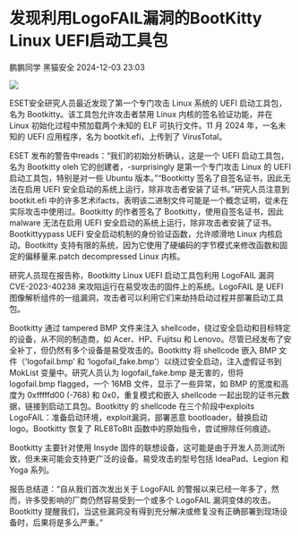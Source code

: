 #  发现利用LogoFAIL漏洞的BootKitty Linux UEFI启动工具包   
鹏鹏同学  黑猫安全   2024-12-03 23:03  
  
![](https://mmbiz.qpic.cn/sz_mmbiz_png/8dBEfDPEceibibPpyRNUZNvU5gNvdBHK50xVfoEfLwgtukxkYe8NrHmEO9YAKbs9HzQzWuEVNK4NmsQm9qSWBNhQ/640?wx_fmt=png&from=appmsg "")  
  
ESET安全研究人员最近发现了第一个专门攻击 Linux 系统的 UEFI 启动工具包，名为 Bootkitty。该工具包允许攻击者禁用 Linux 内核的签名验证功能，并在 Linux 初始化过程中预加载两个未知的 ELF 可执行文件。11 月 2024 年，一名未知的 UEFI 应用程序，名为 bootkit.efi，上传到了 VirusTotal。  
  
ESET 发布的警告中reads：“我们的初始分析确认，这是一个 UEFI 启动工具包，名为 Bootkitty oleh 它的创建者，-surprisingly 是第一个专门攻击 Linux 的 UEFI 启动工具包，特别是对一些 Ubuntu 版本。”“Bootkitty 签名了自签名证书，因此无法在启用 UEFI 安全启动的系统上运行，除非攻击者安装了证书。”研究人员注意到 bootkit.efi 中的许多艺术ifacts，表明该二进制文件可能是一个概念证明，從未在实际攻击中使用过。Bootkitty 的作者签名了 Bootkitty，使用自签名证书，因此 malware 无法在启用 UEFI 安全启动的系统上运行，除非攻击者安装了证书。Bootkittyypass UEFI 安全启动机制的身份验证函数，允许顺滑地 Linux 内核启动。Bootkitty 支持有限的系统，因为它使用了硬编码的字节模式来修改函数和固定的偏移量来.patch decompressed Linux 内核。  
  
研究人员现在报告称，Bootkitty Linux UEFI 启动工具包利用 LogoFAIL 漏洞 CVE-2023-40238 来攻陷运行在易受攻击的固件上的系统。LogoFAIL 是 UEFI 图像解析组件的一组漏洞，攻击者可以利用它们来劫持启动过程并部署启动工具包。  
  
Bootkitty 通过 tampered BMP 文件来注入 shellcode，绕过安全启动和目标特定的设备，从不同的制造商，如 Acer、HP、Fujitsu 和 Lenovo。尽管已经发布了安全补丁，但仍然有多个设备是易受攻击的。Bootkitty 将 shellcode 嵌入 BMP 文件（‘logofail.bmp’ 和 ‘logofail_fake.bmp’）以绕过安全启动，注入虚假证书到 MokList 变量中。研究人员认为 logofail_fake.bmp 是无害的，但将 logofail.bmp flagged，一个 16MB 文件，显示了一些异常，如 BMP 的宽度和高度为 0xfffffd00 (-768) 和 0x0，重复模式和嵌入 shellcode 一起出现的证书元数据，链接到启动工具包。Bootkitty 的 shellcode 在三个阶段中exploits LogoFAIL：准备启动环境，exploit漏洞，部署恶意 bootloader，替换启动 logo。Bootkitty 恢复了 RLE8ToBlt 函数中的原始指令，尝试擦除任何痕迹。  
  
Bootkitty 主要针对使用 Insyde 固件的联想设备，这可能是由于开发人员测试所致，但未来可能会支持更广泛的设备。易受攻击的型号包括 IdeaPad、Legion 和 Yoga 系列。  
  
报告总结道：“自从我们首次发出关于 LogoFAIL 的警报以来已经一年多了，然而，许多受影响的厂商仍然容易受到一个或多个 LogoFAIL 漏洞变体的攻击。Bootkitty 提醒我们，当这些漏洞没有得到充分解决或修复没有正确部署到现场设备时，后果将是多么严重。”  
  
